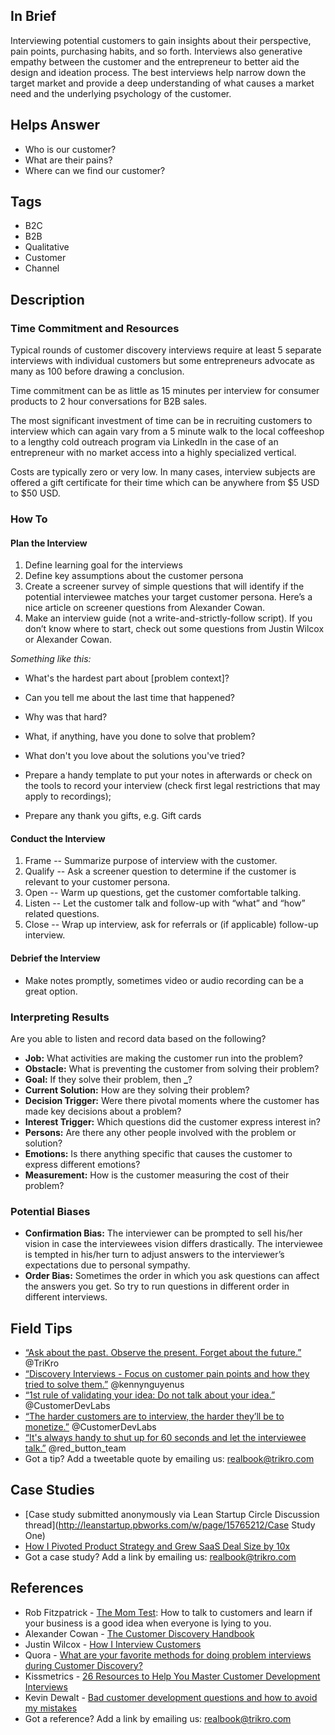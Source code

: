 ## In Brief

Interviewing potential customers to gain insights about their perspective, pain points, purchasing habits, and so forth. Interviews also generative empathy between the customer and the entrepreneur to better aid the design and ideation process. The best interviews help narrow down the target market and provide a deep understanding of what causes a market need and the underlying psychology of the customer.

## Helps Answer

* Who is our customer?
* What are their pains?
* Where can we find our customer?

## Tags

* B2C
* B2B
* Qualitative
* Customer
* Channel

## Description

### Time Commitment and Resources

Typical rounds of customer discovery interviews require at least 5 separate interviews with individual customers but some entrepreneurs advocate as many as 100 before drawing a conclusion.

Time commitment can be as little as 15 minutes per interview for consumer products to 2 hour conversations for B2B sales.

The most significant investment of time can be in recruiting customers to interview which can again vary from a 5 minute walk to the local coffeeshop to a lengthy cold outreach program via LinkedIn in the case of an entrepreneur with no market access into a highly specialized vertical.

Costs are typically zero or very low. In many cases, interview subjects are offered a gift certificate for their time which can be anywhere from $5 USD to $50 USD.

### How To

#### Plan the Interview

1. Define learning goal for the interviews
2. Define key assumptions about the customer persona
3. Create a screener survey of simple questions that will identify if the potential interviewee matches your target customer persona. Here’s a nice article on screener questions from Alexander Cowan.
4. Make an interview guide \(not a write-and-strictly-follow script\). If you don’t know where to start, check out some questions from Justin Wilcox or Alexander Cowan.

_Something like this:_

* What's the hardest part about \[problem context\]?
* Can you tell me about the last time that happened?
* Why was that hard?
* What, if anything, have you done to solve that problem?
* What don't you love about the solutions you've tried?

* Prepare a handy template to put your notes in afterwards or check on the tools to record your interview \(check first legal restrictions that may apply to recordings\);

* Prepare any thank you gifts, e.g. Gift cards

#### Conduct the Interview

1. Frame -- Summarize purpose of interview with the customer.
2. Qualify -- Ask a screener question to determine if the customer is relevant to your customer persona.
3. Open -- Warm up questions, get the customer comfortable talking. 
4. Listen -- Let the customer talk and follow-up with “what” and “how” related questions.
5. Close -- Wrap up interview, ask for referrals or \(if applicable\) follow-up interview.

#### Debrief the Interview

* Make notes promptly, sometimes video or audio recording can be a great option. 

### Interpreting Results

Are you able to listen and record data based on the following?

* **Job:** What activities are making the customer run into the problem?
* **Obstacle:** What is preventing the customer from solving their problem?
* **Goal:** If they solve their problem, then **\_**?
* **Current Solution:** How are they solving their problem?
* **Decision Trigger:** Were there pivotal moments where the customer has made key decisions about a problem?
* **Interest Trigger:** Which questions did the customer express interest in?
* **Persons:** Are there any other people involved with the problem or solution?
* **Emotions:** Is there anything specific that causes the customer to express different emotions?
* **Measurement:** How is the customer measuring the cost of their problem?

### Potential Biases

* **Confirmation Bias:** The interviewer can be prompted to sell his/her vision in case the interviewees vision differs drastically. The interviewee is tempted in his/her turn to adjust answers to the interviewer’s expectations due to personal sympathy.
* **Order Bias:** Sometimes the order in which you ask questions can affect the answers you get. So try to run questions in different order in different interviews. 

## Field Tips

* [“Ask about the past. Observe the present. Forget about the future.”](http://ctt.ec/e8jbN) @TriKro
* [“Discovery Interviews - Focus on customer pain points and how they tried to solve them.”](http://ctt.ec/c7ba1) @kennynguyenus
* [“1st rule of validating your idea: Do not talk about your idea.”](http://ctt.ec/7H7fb) @CustomerDevLabs
* [“The harder customers are to interview, the harder they’ll be to monetize.”](http://ctt.ec/y5ad6) @CustomerDevLabs
* [“It's always handy to shut up for 60 seconds and let the interviewee talk.”](http://ctt.ec/bSyl1) @red\_button\_team
* Got a tip? Add a tweetable quote by emailing us: [realbook@trikro.com](mailto:realbook@trikro.com)

## Case Studies

* [Case study submitted anonymously via Lean Startup Circle Discussion thread](http://leanstartup.pbworks.com/w/page/15765212/Case Study One)
* [How I Pivoted Product Strategy and Grew SaaS Deal Size by 10x](http://www.chrisred.com/how-i-pivoted-product-strategy-and-grew-saas-deal-size-by-10x/)
* Got a case study? Add a link by emailing us: [realbook@trikro.com](mailto:realbook@trikro.com)

## References

* Rob Fitzpatrick - [The Mom Test](http://momtestbook.com/): How to talk to customers and learn if your business is a good idea when everyone is lying to you.
* Alexander Cowan - [The Customer Discovery Handbook](http://www.alexandercowan.com/customer-discovery-handbook/)
* Justin Wilcox - [How I Interview Customers](http://customerdevlabs.com/2013/11/05/how-i-interview-customers/)
* Quora - [What are your favorite methods for doing problem interviews during Customer Discovery?](http://www.quora.com/What-are-your-favorite-methods-for-doing-problem-interviews-during-Customer-Discovery)
* Kissmetrics - [26 Resources to Help You Master Customer Development Interviews](https://blog.kissmetrics.com/26-customer-development-resources/)
* Kevin Dewalt - [Bad customer development questions and how to avoid my mistakes](http://kevindewalt.com/2013/01/21/bad-customer-development-questions-and-how-to-avoid-my-mistakes/)
* Got a reference? Add a link by emailing us: [realbook@trikro.com](mailto:realbook@trikro.com)




